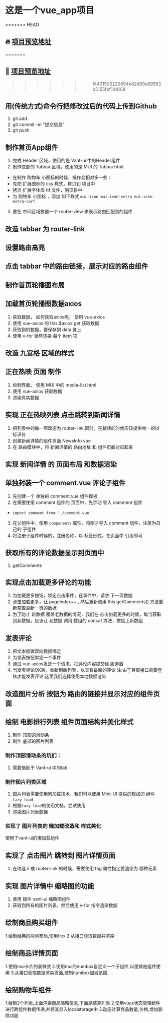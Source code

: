 # 这是一个vue_app项目

<<<<<<< HEAD
## 🔥 [项目预览地址](https://cj970116.github.io/vue_app)
=======
##  🚀 [项目预览地址](https://cj970116.github.io/vue_app)
>>>>>>> f4401500220694bd2d99e89593b5155fbf14d108

## 用(传统方式)命令行把修改过后的代码上传到Github
1. git add .
2. git commit -m "提交信息"
3. git push

## 制作首页App组件
1. 完成 Header 区域，使用的是 Vant-ui 中的Header组件
2. 制作底部的 Tabbar 区域，使用的是 MUI 的 Tabbar.html
 + 在制作 购物车 小图标的时候，操作会相对多一些：
 + 先把 扩展图标的 css 样式，拷贝到 项目中
 + 拷贝 扩展字体库 ttf 文件，到项目中
 + 为 购物车 小图标 ，添加 如下样式 `mui-icon mui-icon-extra mui-icon-extra-cart`
3. 要在 中间区域放置一个 router-view 来展示路由匹配到的组件

## 改造 tabbar 为 router-link

## 设置路由高亮

## 点击 tabbar 中的路由链接，展示对应的路由组件

## 制作首页轮播图布局

## 加载首页轮播图数据axios
1. 获取数据， 如何获取axios呢， 使用 vue-axios
2. 使用 vue-axios 的 this.$axios.get 获取数据
3. 获取到的数据，要保存到 data 身上
4. 使用 v-for 循环渲染 每个 item 项

## 改造 九宫格 区域的样式

## 正在热映 页面 制作
1. 绘制界面， 使用 MUI 中的 media-list.html
2. 使用 vue-axios 获取数据
3. 渲染真实数据

## 实现 正在热映列表 点击跳转到新闻详情
1. 把列表中的每一项改造为 router-link,同时，在跳转的时候应该提供唯一的Id标识符
2. 创建新闻详情的组件页面  NewsInfo.vue
3. 在 路由模块中，将 新闻详情的 路由地址 和 组件页面对应起来

## 实现 新闻详情 的 页面布局 和数据渲染

## 单独封装一个 comment.vue 评论子组件
1. 先创建一个 单独的 comment.vue 组件模板
2. 在需要使用 comment 组件的 页面中，先手动 导入 comment 组件
 + `import comment from './comment.vue'`
3. 在父组件中，使用 `components` 属性，将刚才导入 comment 组件，注册为自己的 子组件
4. 将注册子组件时候的，注册名称，以 标签形式，在页面中 引用即可

## 获取所有的评论数据显示到页面中
1. getComments

## 实现点击加载更多评论的功能
1. 为加载更多按钮，绑定点击事件，在事件中，请求 下一页数据
2. 点击加载更多，让 pageIndex++ , 然后重新调用 this.getComments() 方法重新获取最新一页的数据
3. 为了防止 新数据 覆盖老数据的情况，我们在 点击加载更多的时候，每当获取到新数据，应该让 老数据 调用 数组的 concat 方法，拼接上新数组

## 发表评论
1. 把文本框做双向数据绑定
2. 为发表按钮绑定一个事件
3. 通过 vue-axios发送一个请求，把评论内容提交给 服务器
5. 当发表评论OK后，重新刷新列表，以查看最新的评论
注:由于豆瓣接口需要登陆才能发表评论,这里我们选择使用本地数据渲染

## 改造图片分析 按钮为 路由的链接并显示对应的组件页面

## 绘制 电影排行列表 组件页面结构并美化样式
 1. 制作 顶部的滑动条
 2. 制作 底部的图片列表
### 制作顶部滑动条的坑们：
 1. 需要借助于 Vant-ui 中的tab

### 制作图片列表区域
1. 图片列表需要使用懒加载技术，我们可以使用 Mint-UI 提供的现成的 组件 `lazy-load`
2. 根据`lazy-load`的使用文档，尝试使用
3. 渲染图片列表数据

### 实现了 图片列表的 懒加载改造和 样式美化
使用了vant-ui的懒加载组件

## 实现了 点击图片 跳转到 图片详情页面
1. 在改造 li 成 router-link 的时候，需要使用 tag 属性指定要渲染为 哪种元素


## 实现 图片详情中 缩略图的功能
1. 使用 插件 vant-ui 缩略图组件
2. 获取到所有的图片列表，然后使用 v-for 指令渲染数据

## 绘制商品购买组件
1.绘制经典的两列布局,使用flex
2.从接口获取数据并渲染
## 绘制商品详情页面
1.使用mui卡片列表样式
2.使用mui的numbox自定义一个子组件,以便其他组件使用
3.从接口获取数据渲染页面,控制numbox加减范围

## 绘制购物车组件
1.绘制2个列表,上面渲染商品简略信息,下面是结算列表
2.使用vuex状态管理组件进行跨组件数据传递,并将其存入localstorage中
3.动态计算商品数量,价格,增加删除功能
